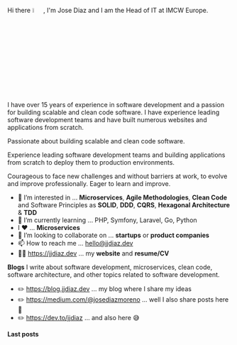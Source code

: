 Hi there <a href="https://jjdiaz.dev/" rel="nofollow" data-target="animated-image.originalLink"><img src="https://media.giphy.com/media/hvRJCLFzcasrR4ia7z/giphy.gif" width="5%" style="display: inline-block;" data-target="animated-image.originalImage"></a>, I'm Jose Diaz and I am the Head of IT at IMCW Europe.

I have over 15 years of experience in software development and a passion for building scalable and clean code software. I have experience leading software development teams and have built numerous websites and applications from scratch.

Passionate about building scalable and clean code software.

Experience leading software development teams and building applications from scratch to deploy them to production environments.

Courageous to face new challenges and without barriers at work, to evolve and improve professionally. Eager to learn and improve.

- 👀 I’m interested in ... **Microservices**, **Agile Methodologies**, **Clean Code** and Software Principles as **SOLID**, **DDD**, **CQRS**, **Hexagonal Architecture** & **TDD**
- 🌱 I’m currently learning ... PHP, Symfony, Laravel, Go, Python
- I :heart: ... **Microservices**
- 💞️ I’m looking to collaborate on ... **startups** or **product companies**
- 📫 How to reach me ... <a href="mailto:hello@jjdiaz.dev" target="_blank">hello@jjdiaz.dev</a>
- 👨‍💻 https://jjdiaz.dev ... my **website** and **resume/CV**

**Blogs**
I write about software development, microservices, clean code, software architecture, and other topics related to software development.

- ✏️ https://blog.jjdiaz.dev ... my blog where I share my ideas
- ✏️ https://medium.com/@josediazmoreno ... well I also share posts here :grimacing:
- ✏️ https://dev.to/jjdiaz ... and also here :sweat_smile:

**Last posts**
<!--BLOG-POST-LIST:START-->
<!--BLOG-POST-LIST:END -->